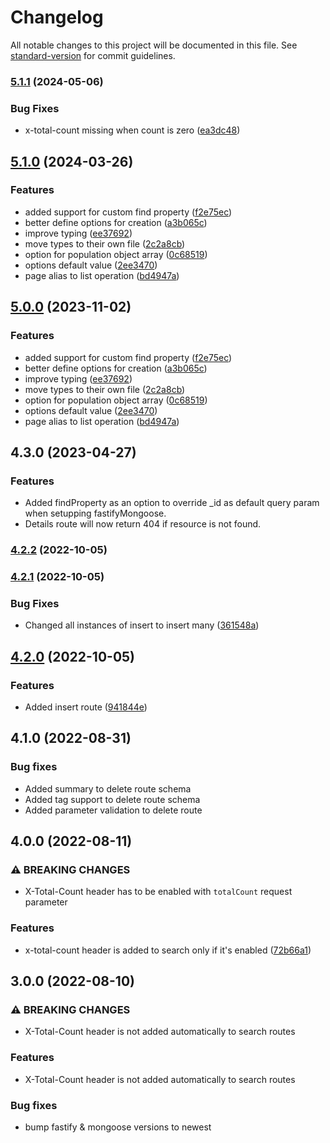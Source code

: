 # Changelog

All notable changes to this project will be documented in this file. See [standard-version](https://github.com/conventional-changelog/standard-version) for commit guidelines.

### [5.1.1](https://github.com/J3573R/fastify-mongoose-rest/compare/v5.1.0...v5.1.1) (2024-05-06)


### Bug Fixes

* x-total-count missing when count is zero ([ea3dc48](https://github.com/J3573R/fastify-mongoose-rest/commit/ea3dc4826aad9d7e601ce981035d0b2fd5862b61))

## [5.1.0](https://github.com/J3573R/fastify-mongoose-rest/compare/v4.2.2...v5.1.0) (2024-03-26)


### Features

* added support for custom find property ([f2e75ec](https://github.com/J3573R/fastify-mongoose-rest/commit/f2e75ec7de1c7b68a039739ea5ae73510712bef7))
* better define options for creation ([a3b065c](https://github.com/J3573R/fastify-mongoose-rest/commit/a3b065ca1f8de00ade2e3b55f1404bb7cb82757b))
* improve typing ([ee37692](https://github.com/J3573R/fastify-mongoose-rest/commit/ee376929293a16cfc4a7cc5916803122e487a327))
* move types to their own file ([2c2a8cb](https://github.com/J3573R/fastify-mongoose-rest/commit/2c2a8cbd773b2db1b03b107c84acd4a271673df7))
* option for population object array ([0c68519](https://github.com/J3573R/fastify-mongoose-rest/commit/0c685191ab9412888c7f5304e3d54c08293bd480))
* options default value ([2ee3470](https://github.com/J3573R/fastify-mongoose-rest/commit/2ee3470eaa0c6cb470392213ac3dd60932d9c4e4))
* page alias to list operation ([bd4947a](https://github.com/J3573R/fastify-mongoose-rest/commit/bd4947ac9c456ba7cee8d5129006dd55aac64a96))

## [5.0.0](https://github.com/J3573R/fastify-mongoose-rest/compare/v4.2.2...v5.0.0) (2023-11-02)


### Features

* added support for custom find property ([f2e75ec](https://github.com/J3573R/fastify-mongoose-rest/commit/f2e75ec7de1c7b68a039739ea5ae73510712bef7))
* better define options for creation ([a3b065c](https://github.com/J3573R/fastify-mongoose-rest/commit/a3b065ca1f8de00ade2e3b55f1404bb7cb82757b))
* improve typing ([ee37692](https://github.com/J3573R/fastify-mongoose-rest/commit/ee376929293a16cfc4a7cc5916803122e487a327))
* move types to their own file ([2c2a8cb](https://github.com/J3573R/fastify-mongoose-rest/commit/2c2a8cbd773b2db1b03b107c84acd4a271673df7))
* option for population object array ([0c68519](https://github.com/J3573R/fastify-mongoose-rest/commit/0c685191ab9412888c7f5304e3d54c08293bd480))
* options default value ([2ee3470](https://github.com/J3573R/fastify-mongoose-rest/commit/2ee3470eaa0c6cb470392213ac3dd60932d9c4e4))
* page alias to list operation ([bd4947a](https://github.com/J3573R/fastify-mongoose-rest/commit/bd4947ac9c456ba7cee8d5129006dd55aac64a96))

## 4.3.0 (2023-04-27)

### Features

* Added findProperty as an option to override _id as default query param when setupping fastifyMongoose.
* Details route will now return 404 if resource is not found.

### [4.2.2](https://github.com/J3573R/fastify-mongoose-rest/compare/v4.2.1...v4.2.2) (2022-10-05)

### [4.2.1](https://github.com/J3573R/fastify-mongoose-rest/compare/v4.2.0...v4.2.1) (2022-10-05)


### Bug Fixes

* Changed all instances of insert to insert many ([361548a](https://github.com/J3573R/fastify-mongoose-rest/commit/361548ad6b1c46a14ffa7aa0ad25519753737933))

## [4.2.0](https://github.com/J3573R/fastify-mongoose-rest/compare/v4.1.0...v4.2.0) (2022-10-05)


### Features

* Added insert route ([941844e](https://github.com/J3573R/fastify-mongoose-rest/commit/941844e90dc303abe6f48292a27c45e7142db490))

## 4.1.0 (2022-08-31)

### Bug fixes

* Added summary to delete route schema
* Added tag support to delete route schema
* Added parameter validation to delete route

## 4.0.0 (2022-08-11)


### ⚠ BREAKING CHANGES

* X-Total-Count header has to be enabled with `totalCount` request parameter

### Features

* x-total-count header is added to search only if it's enabled  ([72b66a1](https://github.com/J3573R/fastify-mongoose-rest/commit/72b66a180f27e8eda9a67566c2909706c33ee20c))

## 3.0.0 (2022-08-10)


### ⚠ BREAKING CHANGES

* X-Total-Count header is not added automatically to search routes

### Features

* X-Total-Count header is not added automatically to search routes

### Bug fixes
* bump fastify & mongoose versions to newest
